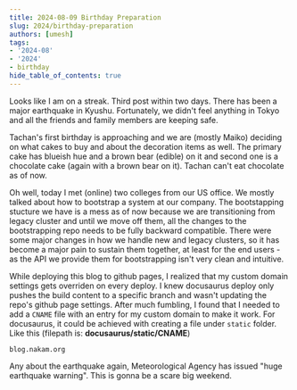 ```yaml
---
title: 2024-08-09 Birthday Preparation
slug: 2024/birthday-preparation
authors: [umesh]
tags:
- '2024-08'
- '2024'
- birthday
hide_table_of_contents: true
---
```

Looks like I am on a streak. Third post within two days. There has been a major earthquake<!-- truncate --> in Kyushu. Fortunately, we didn't feel anything in Tokyo and all the friends and family members are keeping safe.

Tachan's first birthday is approaching and we are (mostly Maiko) deciding on what cakes to buy and about the decoration items as well. The primary cake has blueish hue and a brown bear (edible) on it and second one is a chocolate cake (again with a brown bear on it). Tachan can't eat chocolate as of now.

Oh well, today I met (online) two colleges from our US office. We mostly talked about how to bootstrap a system at our company. The bootstapping stucture we have is a mess as of now because we are transitioning from legacy cluster and until we move off them, all the changes to the bootstrapping repo needs to be fully backward compatible. There were some major changes in how we handle new and legacy clusters, so it has become a major pain to sustain them together, at least for the end users - as the API we provide them for bootstrapping isn't very clean and intuitive.

While deploying this blog to github pages, I realized that my custom domain settings gets overriden on every deploy. I knew docusaurus deploy only pushes the build content to a specific branch and wasn't updating the repo's github page settings. After much fumbling, I found that I needed to add a `CNAME` file with an entry for my custom domain to make it work. For docusaurus, it could be achieved with creating a file under `static` folder. Like this (filepath is: **docusaurus/static/CNAME**)
```text
blog.nakam.org
```

Any about the earthquake again, Meteorological Agency has issued "huge earthquake warning". This is gonna be a scare big weekend.